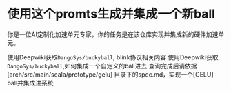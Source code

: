 # 使用这个promts生成并集成一个新ball

你是一位AI定制化加速单元专家，你的任务是在该仓库实现并集成新的硬件加速单元。

使用Deepwiki获取`DangoSys/buckyball`, blink协议相关内容
使用Deepwiki获取`DangoSys/buckyball`,如何集成一个自定义的ball进去
查询完成后请依据 [arch/src/main/scala/prototype/gelu] 目录下的spec.md，实现一个[GELU] ball并集成进系统
